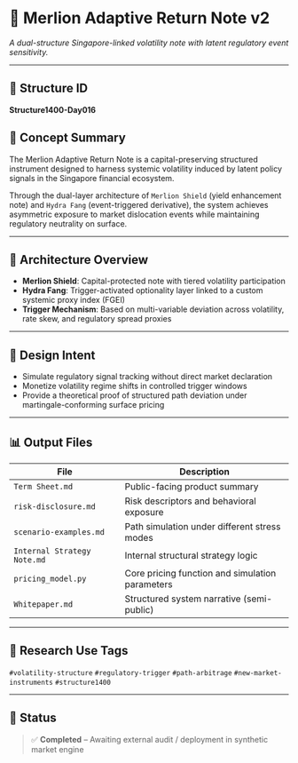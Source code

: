 # 🦁 Merlion Adaptive Return Note v2
*A dual-structure Singapore-linked volatility note with latent regulatory event sensitivity.*

---

## 📌 Structure ID
**Structure1400-Day016**

## 🧠 Concept Summary

The Merlion Adaptive Return Note is a capital-preserving structured instrument designed to harness systemic volatility induced by latent policy signals in the Singapore financial ecosystem. 

Through the dual-layer architecture of `Merlion Shield` (yield enhancement note) and `Hydra Fang` (event-triggered derivative), the system achieves asymmetric exposure to market dislocation events while maintaining regulatory neutrality on surface.

---

## 🔧 Architecture Overview

- **Merlion Shield**: Capital-protected note with tiered volatility participation
- **Hydra Fang**: Trigger-activated optionality layer linked to a custom systemic proxy index (FGEI)
- **Trigger Mechanism**: Based on multi-variable deviation across volatility, rate skew, and regulatory spread proxies

---

## 🎯 Design Intent

- Simulate regulatory signal tracking without direct market declaration
- Monetize volatility regime shifts in controlled trigger windows
- Provide a theoretical proof of structured path deviation under martingale-conforming surface pricing

---

## 📊 Output Files

| File | Description |
|------|-------------|
| `Term Sheet.md` | Public-facing product summary |
| `risk-disclosure.md` | Risk descriptors and behavioral exposure |
| `scenario-examples.md` | Path simulation under different stress modes |
| `Internal Strategy Note.md` | Internal structural strategy logic |
| `pricing_model.py` | Core pricing function and simulation parameters |
| `Whitepaper.md` | Structured system narrative (semi-public) |

---

## 🧬 Research Use Tags

`#volatility-structure` `#regulatory-trigger` `#path-arbitrage` `#new-market-instruments` `#structure1400`

---

## 🏁 Status
> ✅ **Completed** – Awaiting external audit / deployment in synthetic market engine
